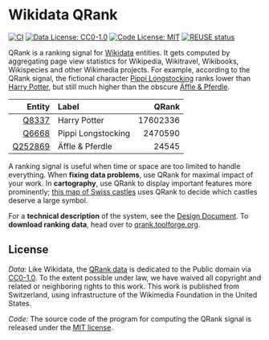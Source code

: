 <!--
SPDX-FileCopyrightText: 2022 Sascha Brawer <sascha@brawer.ch>
SPDX-License-Identifier: MIT
-->

# Wikidata QRank

[![CI](https://github.com/brawer/wikidata-qrank/actions/workflows/go.yml/badge.svg?branch=main)](https://github.com/brawer/wikidata-qrank/actions/workflows/go.yml)
[![Data License: CC0-1.0](https://img.shields.io/badge/Data%20License-CC0%201.0-lightgrey.svg)](http://creativecommons.org/publicdomain/zero/1.0/)
[![Code License: MIT](https://img.shields.io/badge/Code%20License-MIT-lightgrey.svg)](https://opensource.org/licenses/MIT)
[![REUSE status](https://api.reuse.software/badge/github.com/brawer/wikidata-qrank)](https://api.reuse.software/info/github.com/brawer/wikidata-qrank)

QRank is a ranking signal for [Wikidata](https://www.wikidata.org/) entities.
It gets computed by aggregating page view statistics for Wikipedia, Wikitravel,
Wikibooks, Wikispecies and other Wikimedia projects.
For example, according to the QRank signal, the fictional character
[Pippi Longstocking](https://www.wikidata.org/wiki/Q6668)
ranks lower than [Harry Potter](https://www.wikidata.org/wiki/Q8337),
but still much higher than the obscure
[Äffle & Pferdle](https://www.wikidata.org/wiki/Q252869).


| Entity                                                   | Label              |    QRank |
| -------------------------------------------------------: | :----------------- | --------:|
| [Q8337](https://www.wikidata.org/wiki/Q8337)             | Harry Potter       | 17602336 |
| [Q6668](https://www.wikidata.org/wiki/Q6668)             | Pippi Longstocking |  2470590 |
| [Q252869](https://www.wikidata.org/wiki/Q252869)         | Äffle & Pferdle    |    24545 |


A ranking signal is useful when time or space are too limited
to handle everything. When **fixing data problems**, use QRank
for maximal impact of your work. In **cartography**,
use QRank to display important features more prominently; [this map of Swiss castles](https://castle-map.infs.ch/#46.82825,8.19305,8z) uses QRank to decide which castles deserve a large symbol.

For a **technical description** of the system, see the
[Design Document](doc/design.md). To **download ranking data**,
head over to [qrank.toolforge.org](https://qrank.toolforge.org/).


## License

*Data:* Like Wikidata, the [QRank data](https://qrank.toolforge.org/)
is dedicated to the Public domain
via [CC0-1.0](https://creativecommons.org/publicdomain/zero/1.0/).
To the extent possible under law, we have waived all copyright and related
or neighboring rights to this work. This work is published from Switzerland,
using infrastructure of the Wikimedia Foundation in the United States.

*Code:* The source code of the program for computing the QRank signal
is released under the [MIT license](https://github.com/brawer/wikidata-qrank/blob/main/LICENSE).
